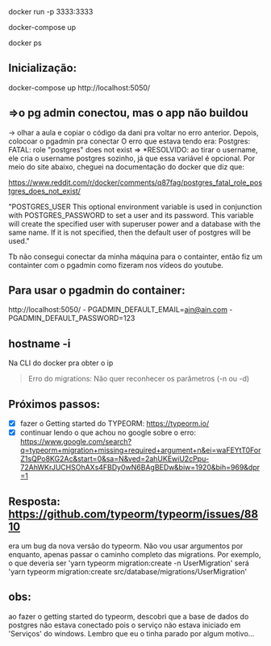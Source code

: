 docker run -p 3333:3333 

docker-compose up

docker ps

## Inicialização:
docker-compose up
http://localhost:5050/



## =>o pg admin conectou, mas o app não buildou
-> olhar a aula e copiar o código da dani pra voltar no erro anterior. Depois, colocoar o pgadmin pra conectar 
O erro que estava tendo era: Postgres: FATAL: role "postgres" does not exist =>
*RESOLVIDO: ao tirar o username, ele cria o username postgres sozinho, já que essa variável é opcional. Por meio do site abaixo, cheguei na documentação do docker que diz que:

https://www.reddit.com/r/docker/comments/q87fag/postgres_fatal_role_postgres_does_not_exist/

"POSTGRES_USER
This optional environment variable is used in conjunction with POSTGRES_PASSWORD to set a user and its password. This variable will create the specified user with superuser power and a database with the same name. If it is not specified, then the default user of postgres will be used."

Tb não consegui conectar da minha máquina para o containter, então fiz um containter com o pgadmin como fizeram nos vídeos do youtube. 
## Para usar o pgadmin do container:
http://localhost:5050/
        - PGADMIN_DEFAULT_EMAIL=ain@ain.com
        - PGADMIN_DEFAULT_PASSWORD=123

## hostname -i
Na CLI do docker pra obter o ip

> Erro do migrations: Não quer reconhecer os parâmetros (-n ou -d)
## Próximos passos:
- [x] fazer o Getting started do TYPEORM: https://typeorm.io/
- [x] continuar lendo o que achou no google sobre o erro: https://www.google.com/search?q=typeorm+migration+missing+required+argument+n&ei=waFEYtT0ForZ1sQPo8KG2Ac&start=0&sa=N&ved=2ahUKEwiU2cPpu-72AhWKrJUCHSOhAXs4FBDy0wN6BAgBEDw&biw=1920&bih=969&dpr=1 
## Resposta: https://github.com/typeorm/typeorm/issues/8810
era um bug da nova versão do typeorm. Não vou usar argumentos por enquanto, apenas passar o caminho completo das migrations. Por exemplo, o que deveria ser 'yarn typeorm migration:create -n UserMigration' será 'yarn typeorm migration:create src/database/migrations/UserMigration'
## obs:
ao fazer o getting started do typeorm, descobri que a base de dados do postgres não estava conectado pois o serviço não estava iniciado em 'Serviços' do windows. Lembro que eu o tinha parado por algum motivo...

